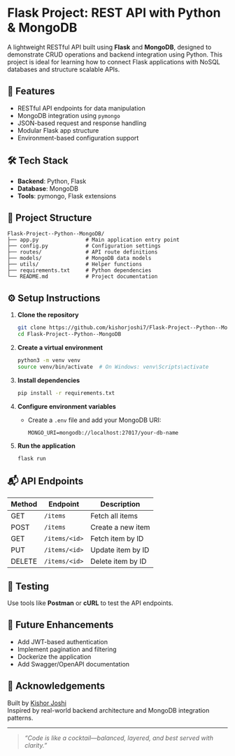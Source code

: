 # Flask Project: REST API with Python & MongoDB

A lightweight RESTful API built using **Flask** and **MongoDB**, designed to demonstrate CRUD operations and backend integration using Python. This project is ideal for learning how to connect Flask applications with NoSQL databases and structure scalable APIs.

## 🚀 Features

- RESTful API endpoints for data manipulation
- MongoDB integration using `pymongo`
- JSON-based request and response handling
- Modular Flask app structure
- Environment-based configuration support

## 🛠️ Tech Stack

- **Backend**: Python, Flask
- **Database**: MongoDB
- **Tools**: pymongo, Flask extensions

## 📁 Project Structure

```
Flask-Project--Python--MongoDB/
├── app.py               # Main application entry point
├── config.py            # Configuration settings
├── routes/              # API route definitions
├── models/              # MongoDB data models
├── utils/               # Helper functions
├── requirements.txt     # Python dependencies
└── README.md            # Project documentation
```

## ⚙️ Setup Instructions

1. **Clone the repository**
   ```bash
   git clone https://github.com/kishorjoshi7/Flask-Project--Python--MongoDB.git
   cd Flask-Project--Python--MongoDB
   ```

2. **Create a virtual environment**
   ```bash
   python3 -m venv venv
   source venv/bin/activate  # On Windows: venv\Scripts\activate
   ```

3. **Install dependencies**
   ```bash
   pip install -r requirements.txt
   ```

4. **Configure environment variables**
   - Create a `.env` file and add your MongoDB URI:
     ```
     MONGO_URI=mongodb://localhost:27017/your-db-name
     ```

5. **Run the application**
   ```bash
   flask run
   ```

## 📬 API Endpoints

| Method | Endpoint        | Description          |
|--------|------------------|----------------------|
| GET    | `/items`         | Fetch all items      |
| POST   | `/items`         | Create a new item    |
| GET    | `/items/<id>`    | Fetch item by ID     |
| PUT    | `/items/<id>`    | Update item by ID    |
| DELETE | `/items/<id>`    | Delete item by ID    |

## 🧪 Testing

Use tools like **Postman** or **cURL** to test the API endpoints.

## 📌 Future Enhancements

- Add JWT-based authentication
- Implement pagination and filtering
- Dockerize the application
- Add Swagger/OpenAPI documentation

## 🙌 Acknowledgements

Built by [Kishor Joshi](https://github.com/kishorjoshi7)  
Inspired by real-world backend architecture and MongoDB integration patterns.

---

> _“Code is like a cocktail—balanced, layered, and best served with clarity.”_
